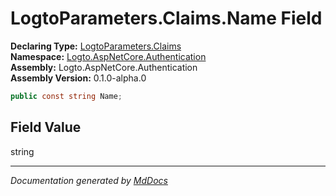 ﻿<!--  
  <auto-generated>   
    The contents of this file were generated by a tool.  
    Changes to this file may be list if the file is regenerated  
  </auto-generated>   
-->

# LogtoParameters.Claims.Name Field

**Declaring Type:** [LogtoParameters.Claims](../index.md)  
**Namespace:** [Logto.AspNetCore.Authentication](../../../index.md)  
**Assembly:** Logto.AspNetCore.Authentication  
**Assembly Version:** 0.1.0\-alpha.0

```csharp
public const string Name;
```

## Field Value

string

___

*Documentation generated by [MdDocs](https://github.com/ap0llo/mddocs)*
